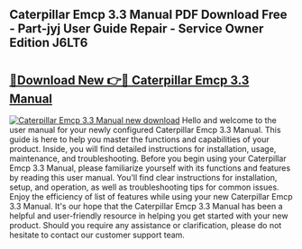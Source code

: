## Caterpillar Emcp 3.3 Manual PDF Download Free - Part-jyj User Guide Repair - Service Owner Edition J6LT6

# <h2><a href="http://bc1090.oget.top/?id=Caterpillar+Emcp+3.3+Manual">🔗Download New 👉🔴 Caterpillar Emcp 3.3 Manual</a></h2>

[![Caterpillar Emcp 3.3 Manual new download](https://i.imgur.com/5g1atiW.png)](http://bc1090.oget.top/?id=Caterpillar+Emcp+3.3+Manual)
Hello and welcome to the user manual for your newly configured Caterpillar Emcp 3.3 Manual. This guide is here to help you master the functions and capabilities of your product. Inside, you will find detailed instructions for installation, usage, maintenance, and troubleshooting. Before you begin using your Caterpillar Emcp 3.3 Manual, please familiarize yourself with its functions and features by reading this user manual. You'll find clear instructions for installation, setup, and operation, as well as troubleshooting tips for common issues. Enjoy the efficiency of list of features while using your new Caterpillar Emcp 3.3 Manual. It's our hope that the Caterpillar Emcp 3.3 Manual has been a helpful and user-friendly resource in helping you get started with your new product. Should you require any assistance or clarification, please do not hesitate to contact our customer support team.
